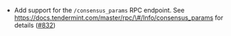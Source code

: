 - Add support for the `/consensus_params` RPC endpoint. See
  <https://docs.tendermint.com/master/rpc/\#/Info/consensus_params> for details
  ([#832](https://github.com/informalsystems/tendermint-rs/issues/832))